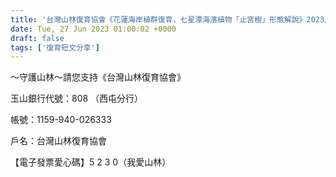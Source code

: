 ```yaml
---
title: '台灣山林復育協會《花蓮海岸植群復育，七星潭海濱植物「止宮樹」形態解說》2023/6/27'
date: Tue, 27 Jun 2023 01:00:02 +0000
draft: false
tags: ['復育短文分享']
---
```


～守護山林～請您支持《台灣山林復育協會》

玉山銀行代號：808 （西屯分行）

帳號：1159-940-026333

戶名：台灣山林復育協會

【電子發票愛心碼】5 2 3 0（我愛山林）